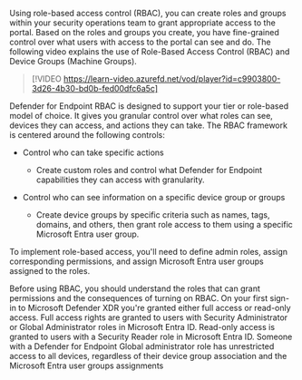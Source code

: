 Using role-based access control (RBAC), you can create roles and groups within your security operations team to grant appropriate access to the portal. Based on the roles and groups you create, you have fine-grained control over what users with access to the portal can see and do.  The following video explains the use of Role-Based Access Control (RBAC) and Device Groups (Machine Groups).


>[!VIDEO https://learn-video.azurefd.net/vod/player?id=c9903800-3d26-4b30-bd0b-fed00dfc6a5c]

Defender for Endpoint RBAC is designed to support your tier or role-based model of choice. It gives you granular control over what roles can see, devices they can access, and actions they can take. The RBAC framework is centered around the following controls:

- Control who can take specific actions

  - Create custom roles and control what Defender for Endpoint capabilities they can access with granularity.

- Control who can see information on a specific device group or groups

  - Create device groups by specific criteria such as names, tags, domains, and others, then grant role access to them using a specific Microsoft Entra user group.

To implement role-based access, you'll need to define admin roles, assign corresponding permissions, and assign Microsoft Entra user groups assigned to the roles.

Before using RBAC, you should understand the roles that can grant permissions and the consequences of turning on RBAC. On your first sign-in to Microsoft Defender XDR you're granted either full access or read-only access. Full access rights are granted to users with Security Administrator or Global Administrator roles in Microsoft Entra ID. Read-only access is granted to users with a Security Reader role in Microsoft Entra ID. Someone with a Defender for Endpoint Global administrator role has unrestricted access to all devices, regardless of their device group association and the Microsoft Entra user groups assignments
